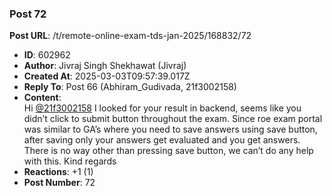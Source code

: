 ### Post 72
**Post URL**: /t/remote-online-exam-tds-jan-2025/168832/72
- **ID**: 602962
- **Author**: Jivraj Singh Shekhawat (Jivraj)
- **Created At**: 2025-03-03T09:57:39.017Z
- **Reply To**: Post 66 (Abhiram_Gudivada, 21f3002158)
- **Content**:  
  Hi <a class="mention" href="/u/21f3002158">@21f3002158</a>
I looked for your result in backend, seems like you didn’t click to submit button throughout the exam.
Since roe exam portal was similar to GA’s where you need to save answers using save button, after saving only your answers get evaluated and you get answers.
There is no way other than pressing save button, we can’t do any help with this.
Kind regards
- **Reactions**: +1 (1)
- **Post Number**: 72

